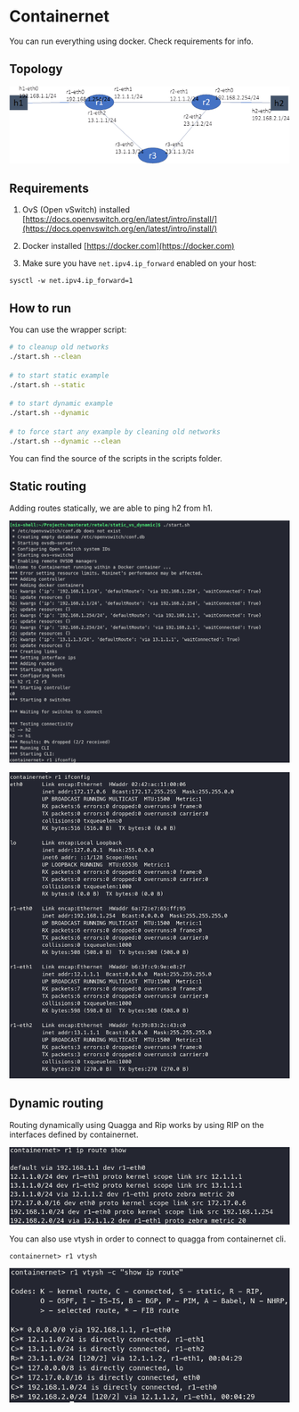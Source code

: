 # Containernet

You can run everything using docker. Check requirements for info.

## Topology

![Topology](./resources/topology.png)

## Requirements

1. OvS (Open vSwitch) installed [https://docs.openvswitch.org/en/latest/intro/install/](https://docs.openvswitch.org/en/latest/intro/install/)

2. Docker installed [https://docker.com](https://docker.com)

3. Make sure you have `net.ipv4.ip_forward` enabled on your host:

```
sysctl -w net.ipv4.ip_forward=1
```

## How to run

You can use the wrapper script:

```bash
# to cleanup old networks
./start.sh --clean

# to start static example
./start.sh --static

# to start dynamic example
./start.sh --dynamic

# to force start any example by cleaning old networks
./start.sh --dynamic --clean
```

You can find the source of the scripts in the scripts folder.

## Static routing

Adding routes statically, we are able to ping h2 from h1.

![Setup](./resources/ss1.png)

![r1-ifconfig](./resources/ss2.png)

## Dynamic routing

Routing dynamically using Quagga and Rip works by using RIP on the interfaces defined by containernet.

![Dynamic](./resources/ss3.png)

You can also use vtysh in order to connect to quagga from containernet cli.

```
containernet> r1 vtysh
```

![Dynamic-Vtysh](./resources/ss4.png)

